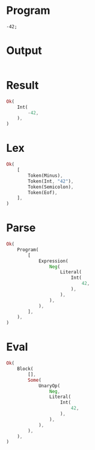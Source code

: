# Program

```rustleaf
-42;
```

# Output

```

```

# Result

```rust
Ok(
    Int(
        -42,
    ),
)
```

# Lex

```rust
Ok(
    [
        Token(Minus),
        Token(Int, "42"),
        Token(Semicolon),
        Token(Eof),
    ],
)
```

# Parse

```rust
Ok(
    Program(
        [
            Expression(
                Neg(
                    Literal(
                        Int(
                            42,
                        ),
                    ),
                ),
            ),
        ],
    ),
)
```

# Eval

```rust
Ok(
    Block(
        [],
        Some(
            UnaryOp(
                Neg,
                Literal(
                    Int(
                        42,
                    ),
                ),
            ),
        ),
    ),
)
```
